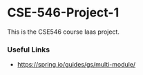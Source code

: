 # CSE-546-Project-1
This is the CSE546 course Iaas project.

### Useful Links
- https://spring.io/guides/gs/multi-module/
